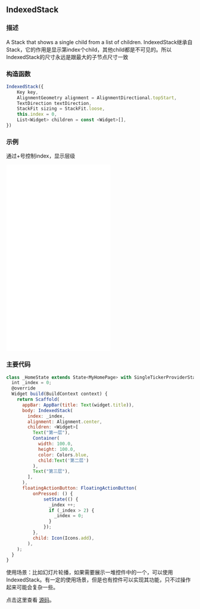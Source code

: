 ## IndexedStack

### 描述
A Stack that shows a single child from a list of children. 
IndexedStack继承自Stack，它的作用是显示第index个child，其他child都是不可见的。所以IndexedStack的尺寸永远是跟最大的子节点尺寸一致

### 构造函数
```javascript
IndexedStack({
	Key key,
	AlignmentGeometry alignment = AlignmentDirectional.topStart,
	TextDirection textDirection,
	StackFit sizing = StackFit.loose,
	this.index = 0,
	List<Widget> children = const <Widget>[],
})

```


### 示例  
通过+号控制index，显示层级
<iframe src="./web/index.html" width="280px" height="500px" frameborder="0" scrolling="no"></iframe>

### 主要代码
```javascript
class _HomeState extends State<MyHomePage> with SingleTickerProviderStateMixin {
  int _index = 0;
  @override
  Widget build(BuildContext context) {
    return Scaffold(
      appBar: AppBar(title: Text(widget.title)),
      body: IndexedStack(
        index: _index,
        alignment: Alignment.center,
        children: <Widget>[
          Text("第一层"),
          Container(
            width: 100.0,
            height: 100.0,
            color: Colors.blue,
            child:Text('第二层')
          ),
          Text("第三层"),
        ],
      ),
      floatingActionButton: FloatingActionButton(
          onPressed: () {
              setState(() {
                _index ++;
                if (_index > 2) {
                  _index = 0;
                }
              });
          },
          child: Icon(Icons.add),
        ),
    );
  }
}
```
使用场景：比如幻灯片轮播，如果需要展示一堆控件中的一个，可以使用IndexedStack。有一定的使用场景，但是也有控件可以实现其功能，只不过操作起来可能会复杂一些。

点击这里查看 [源码](./web/main.dart)。


